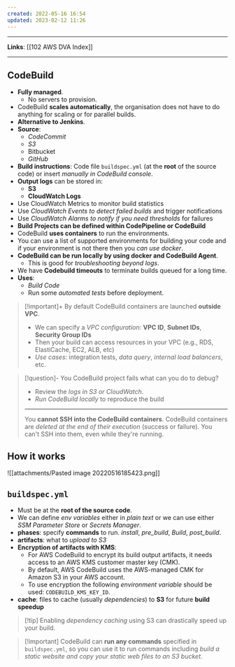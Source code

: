 ```yaml
---
created: 2022-05-16 16:54
updated: 2023-02-12 11:26
---
```

---
**Links**: [[102 AWS DVA Index]]

---
## CodeBuild
- **Fully managed**.
	- No servers to provision.
- CodeBuild **scales automatically**, the organisation does not have to do anything for scaling or for parallel builds.
- **Alternative to Jenkins**.
- **Source**: 
	- *CodeCommit* 
	- *S3* 
	- Bitbucket 
	- *GitHub*
- **Build instructions**: Code file `buildspec.yml` (at the **root** of the source code) or insert *manually in CodeBuild console*.
- **Output logs** can be stored in:
	- **S3**
	- **CloudWatch Logs**
- Use CloudWatch Metrics to monitor build statistics
- Use *CloudWatch Events to detect failed builds* and trigger notifications
- Use *CloudWatch Alarms to notify if you need thresholds* for failures
- **Build Projects can be defined within CodePipeline or CodeBuild**
- CodeBuild **uses containers** to run the environments.
- You can use a list of supported environments for building your code and if your environment is not there then you *can use docker*.
- **CodeBuild can be run locally by using docker and CodeBuild Agent**. 
	- This is good for *troubleshooting beyond logs*.
- We have **Codebuild timeouts** to terminate builds queued for a long time.
- **Uses**: 
	- *Build Code*
	- Run some *automated tests* before deployment.

> [!important]+ By default CodeBuild containers are launched **outside VPC**.
> - We can specify a *VPC configuration*: **VPC ID**, **Subnet IDs**, **Security Group IDs**
> - Then your build can access resources in your VPC (e.g., RDS, ElastiCache, EC2, ALB, etc)
> - *Use cases*: integration tests, *data query*, *internal load balancers*, etc.

> [!question]- You CodeBuild project fails what can you do to debug?
> - Review the *logs in S3 or CloudWatch*.
> - *Run CodeBuild locally* to reproduce the build
> ---
> You **cannot SSH into the CodeBuild containers**. CodeBuild containers are *deleted at the end of their execution* (success or failure). You can't SSH into them, even while they're running.

## How it works
![[attachments/Pasted image 20220516185423.png]]

## `buildspec.yml`
- Must be at the **root of the source code**.
- We can define *env variables* either in *plain text* or we can use either *SSM Parameter Store* or *Secrets Manager*.
- **phases**: specify **commands** to run. *install*, *pre_build*, *Build*, *post_build*.
- **artifacts**: what to *upload to S3* 
- **Encryption of artifacts with KMS**:
	- For AWS CodeBuild to encrypt its build output artifacts, it needs access to an AWS KMS customer master key (CMK). 
	- By default, AWS CodeBuild uses the AWS-managed CMK for Amazon S3 in your AWS account. 
	- To use encryption the following *environment variable* should be used: `CODEBUILD_KMS_KEY_ID`. 
- **cache**: files to cache (usually *dependencies*) to **S3** for future **build speedup**

> [!tip] Enabling *dependency caching* using S3 can drastically speed up your build.

> [!important] CodeBuild can **run any commands** specified in `buildspec.yml`, so you can use it to run commands including *build a static website and copy your static web files to an S3 bucket*.